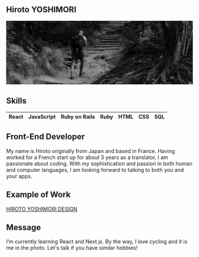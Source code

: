## Hiroto YOSHIMORI

![Profile Photo](hiking.jpg)

## Skills

| React | JavaScript | Ruby on Rails | Ruby | HTML | CSS | SQL |
|-------|------------|---------------|------|------|-----|-----|

## Front-End Developer

My name is Hiroto originally from Japan and based in France. Having worked for a French start up for about 3 years as a translator, I am passionate about coding. With my sophistication and passion in both human and computer languages, I am looking forward to talking to both you and your apps.

## Example of Work

[HIROTO YOSHIMORI DESIGN](https://hyoshimori-portfolio.netlify.app/)

## Message
I’m currently learning React and Next.js. By the way, I love cycling and it is me in the photo. Let's talk if you have similar hobbies!
